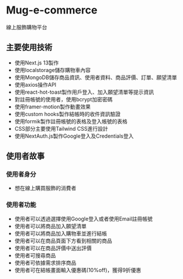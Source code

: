 # Mug-e-commerce

線上服飾購物平台

## 主要使用技術

- 使用Next.js 13製作
- 使用localstorage儲存購物車內容
- 使用MongoDB儲存商品資訊、使用者資料、商品評價、訂單、願望清單
- 使用axios操作API
- 使用react-hot-toast製作用戶登入、加入願望清單等提示資訊
- 對註冊帳號的使用者，使用bcrypt加密密碼
- 使用framer-motion製作動畫效果
- 使用custom hooks製作結帳時的收件資訊驗證
- 使用formik製作註冊帳號的表格及登入帳號的表格
- CSS部分主要使用Tailwind CSS進行設計
- 使用NextAuth.js製作Google登入及Credentials登入


## 使用者故事

### 使用者身分
- 想在線上購買服飾的消費者

### 使用者功能
- 使用者可以透過選擇使用Google登入或者使用Email註冊帳號
- 使用者可以將商品加入願望清單
- 使用者可以將商品加入購物車並進行結帳
- 使用者可以在商品頁面下方看到相關的商品
- 使用者可以在商品評價中送出評價
- 使用者可搜尋商品
- 使用者可依據需求排序商品
- 使用者可在結帳畫面輸入優惠碼(10%off)，獲得9折優惠
